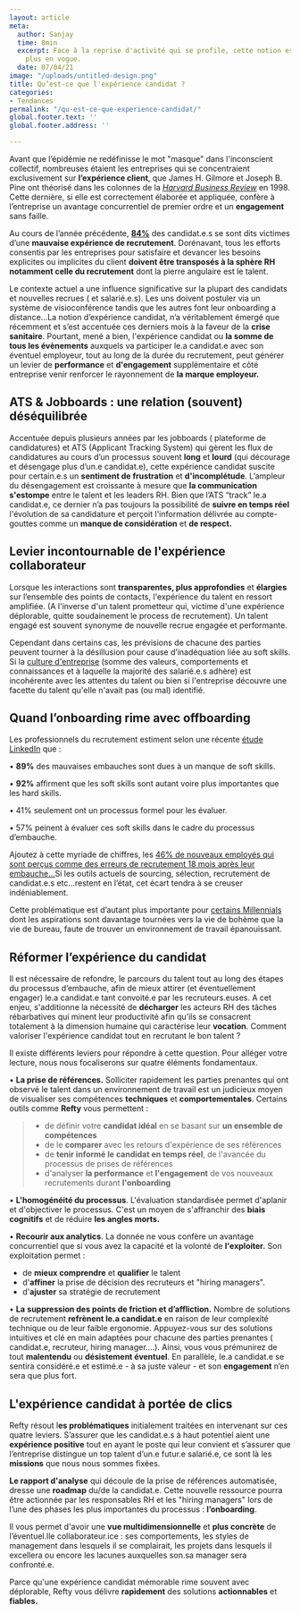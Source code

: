 ```yaml
---
layout: article
meta:
  author: Sanjay
  time: 8min
  excerpt: Face à la reprise d'activité qui se profile, cette notion est de plus en
    plus en vogue.
  date: 07/04/21
image: "/uploads/untitled-design.png"
title: Qu’est-ce que l'expérience candidat ?
categories:
- Tendances
permalink: "/qu-est-ce-que-experience-candidat/"
global.footer.text: ''
global.footer.address: ''

---
```

Avant que l’épidémie ne redéfinisse le mot "masque" dans l'inconscient collectif, nombreuses étaient les entreprises qui se concentraient exclusivement sur **l’expérience client**, que James H. Gilmore et Joseph B. Pine ont théorisé dans les colonnes de la [_Harvard Business Review_](https://hbr.org/1998/07/welcome-to-the-experience-economy) en 1998. Cette dernière, si elle est correctement élaborée et appliquée, confère à l’entreprise un avantage concurrentiel de premier ordre et un **engagement** sans faille.

 Au cours de l’année précédente, [**84%**](https://www.ifop.com/wp-content/uploads/2020/07/CP_YAGGO_EtudeIFOP_15072020.pdf) des candidat.e.s se sont dits victimes d’une **mauvaise expérience de recrutement**. Dorénavant, tous les efforts consentis par les entreprises pour satisfaire et devancer les besoins explicites ou implicites du client **doivent être transposés à la sphère RH notamment celle du recrutement** dont la pierre angulaire est le talent.

Le contexte actuel a une influence significative sur la plupart des candidats et nouvelles recrues ( et salarié.e.s). Les uns doivent postuler via un système de visioconférence tandis que les autres font leur onboarding a distance...La notion d’expérience candidat, n’a véritablement émergé que récemment et s’est accentuée ces derniers mois à la faveur de la **crise sanitaire**. Pourtant, mené a bien, l'expérience candidat ou **la somme de tous les évènements** auxquels va participer le.a candidat.e avec son éventuel employeur, tout au long de la durée du recrutement, peut générer un levier de **performance** et **d'engagement** supplémentaire et côté entreprise venir renforcer le rayonnement de **la marque employeur.**

## ATS & Jobboards : une relation (souvent) déséquilibrée

Accentuée depuis plusieurs années par les jobboards ( plateforme de candidatures) et ATS (Applicant Tracking System) qui gèrent les flux de candidatures au cours d’un processus souvent **long** et **lourd** (qui décourage et désengage plus d’un.e candidat.e), cette expérience candidat suscite pour certain.e.s un **sentiment de frustration** et **d'incomplétude**. L’ampleur du désengagement est croissante à mesure que **la communication s'estompe** entre le talent et les leaders RH. Bien que l’ATS “track” le.a candidat.e, ce dernier n’a pas toujours la possibilité de **suivre en temps réel** l'évolution de sa candidature et perçoit l'information délivrée au compte-gouttes comme un **manque de considération** et **de respect.**

## Levier incontournable de l'expérience collaborateur

Lorsque les interactions sont **transparentes, plus approfondies** et **élargies** sur l’ensemble des points de contacts, l'expérience du talent en ressort amplifiée. (A l'inverse d'un talent prometteur qui, victime d'une expérience déplorable, quitte soudainement le process de recrutement). Un talent engagé est souvent synonyme de nouvelle recrue engagée et performante.

Cependant dans certains cas, les prévisions de chacune des parties peuvent tourner à la désillusion pour cause d’inadéquation liée au soft skills. Si la [culture d'entreprise](https://www.hbrfrance.fr/chroniques-experts/2020/02/29310-teletravail-comment-creer-une-culture-dentreprise-a-distance/) (somme des valeurs, comportements et connaissances et à laquelle la majorité des salarié.e.s adhère) est incohérente avec les attentes du talent ou bien si l'entreprise découvre une facette du talent qu'elle n'avait pas (ou mal) identifié.

## Quand l’onboarding rime avec offboarding

Les professionnels du recrutement estiment selon une récente [étude LinkedIn](https://news.linkedin.com/2019/January/linkedin-releases-2019-global-talent-trends-report) que :

• **89%** des mauvaises embauches sont dues à un manque de soft skills.

• **92%** affirment que les soft skills sont autant voire plus importantes que les hard skills.

• 41% seulement ont un processus formel pour les évaluer.

• 57% peinent à évaluer ces soft skills dans le cadre du processus d’embauche.

Ajoutez à cette myriade de chiffres, les [46% de nouveaux employés qui sont perçus comme des erreurs de recrutement 18 mois après leur embauche...](https://www.leadershipiq.com/blogs/leadershipiq/35354241-why-new-hires-fail-emotional-intelligence-vs-skills)Si les outils actuels de sourcing, sélection, recrutement de candidat.e.s etc...restent en l’état, cet écart tendra à se creuser indéniablement.

Cette problématique est d’autant plus importante pour [certains Millennials](https://www.michaelpage.fr/advice/tendances-de-march%C3%A9/s%C3%A9duire-recruter-et-fid%C3%A9liser-les-millennials-un-enjeu-majeur-pour-les) dont les aspirations sont davantage tournées vers la vie de bohème que la vie de bureau, faute de trouver un environnement de travail épanouissant.

## Réformer l’expérience du candidat

Il est nécessaire de refondre, le parcours du talent tout au long des étapes du processus d’embauche, afin de mieux attirer (et éventuellement engager) le.a candidat.e tant convoité.e par les recruteurs.euses. A cet enjeu, s'additionne la nécessité de **décharger** les acteurs RH des tâches rébarbatives qui minent leur productivité afin qu’ils se consacrent totalement à la dimension humaine qui caractérise leur **vocation**. Comment valoriser l'expérience candidat tout en recrutant le bon talent ?

Il existe différents leviers pour répondre à cette question. Pour alléger votre lecture, nous nous focaliserons sur quatre éléments fondamentaux.

• **La prise de références.** Solliciter rapidement les parties prenantes qui ont observé le talent dans un environnement de travail est un judicieux moyen de visualiser ses compétences **techniques** et **comportementales**. Certains outils comme **Refty** vous permettent :

> * de définir votre **candidat idéal** en se basant sur **un ensemble de compétences**
> * de le **comparer** avec les retours d'expérience de ses références
> * de **tenir informé le candidat en temps réel**, de l'avancée du processus de prises de références
> * d'analyser **la performance** et **l'engagement** de vos nouveaux recrutements durant **l'onboarding**

• **L'homogénéité du processus**. L'évaluation standardisée permet d'aplanir et d'objectiver le processus. C'est un moyen de s'affranchir des **biais cognitifs** et de réduire **les angles morts.**

• **Recourir aux analytics**. La donnée ne vous confère un avantage concurrentiel que si vous avez la capacité et la volonté de **l'exploiter.** Son exploitation permet :

* de **mieux comprendre** et **qualifier** le talent
* d'**affiner** la prise de décision des recruteurs et "hiring managers".
* d'**ajuster** sa stratégie de recrutement

• **La** **suppression des points de friction et d’affliction.** Nombre de solutions de recrutement **refrènent le.a candidat.e** en raison de leur complexité technique ou de leur faible ergonomie. Appuyez-vous sur des solutions intuitives et clé en main adaptées pour chacune des parties prenantes ( candidat.e, recruteur, hiring manager....). Ainsi, vous vous prémunirez de tout **malentendu** ou **désistement éventuel**. En parallèle, le.a candidat.e se sentira considéré.e et estimé.e - à sa juste valeur - et son **engagement** n’en sera que plus fort.

## L'expérience candidat à portée de clics

Refty résout l**es problématiques** initialement traitées en intervenant sur ces quatre leviers. S’assurer que les candidat.e.s à haut potentiel aient une **expérience positive** tout en ayant le poste qui leur convient et s’assurer que l’entreprise distingue un top talent d’un.e futur.e salarié.e, ce sont là les **missions** que nous nous sommes fixées.

**Le rapport d'analyse** qui découle de la prise de références automatisée, dresse une **roadmap** du/de la candidat.e. Cette nouvelle ressource pourra être actionnée par les responsables RH et les "hiring managers" lors de l’une des phases les plus importantes du processus : **l’onboarding**.

Il vous permet d'avoir une **vue multidimensionnelle** et **plus concrète** de l’éventuel.lle collaborateur.ice : ses comportements, les styles de management dans lesquels il se complairait, les projets dans lesquels il excellera ou encore les lacunes auxquelles son.sa manager sera confronté.e.

Parce qu'une expérience candidat mémorable rime souvent avec déplorable, Refty vous délivre **rapidement** des solutions **actionnables** et **fiables.**
